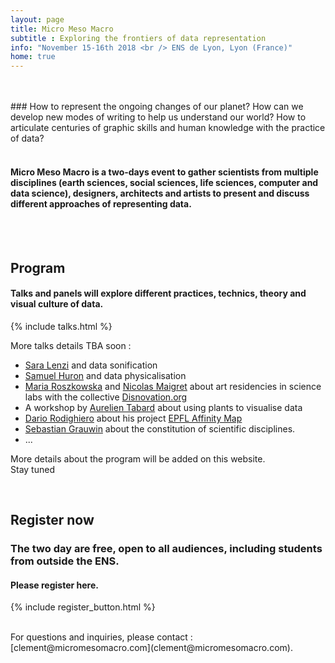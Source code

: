 ```yaml
---
layout: page
title: Micro Meso Macro
subtitle : Exploring the frontiers of data representation
info: "November 15-16th 2018 <br /> ENS de Lyon, Lyon (France)"
home: true
---
```


<br />
<br />
### How to represent the ongoing changes of our planet? How can we develop new modes of writing to help us understand our world? How to articulate centuries of graphic skills and human knowledge with the practice of data?

<br />
<br />

#### Micro Meso Macro is a two-days event to gather scientists from multiple disciplines (earth sciences, social sciences, life sciences, computer and data science), designers, architects and artists to present and discuss different approaches of representing data.

<br />
<br />

## Program

#### Talks and panels will explore different practices, technics, theory and visual culture of data.

{% include talks.html %}


More talks details TBA soon :

- [Sara Lenzi](https://www.saralenzi.com/ ) and data sonification
- [Samuel Huron](https://perso.telecom-paristech.fr/shuron/#!index.md) and data physicalisation
- [Maria Roszkowska](https://cargocollective.com/mariaroszkowska) and [Nicolas Maigret](http://peripheriques.free.fr/blog/) about art residencies in science labs with the collective [Disnovation.org](http://disnovation.org/)
- A workshop by [Aurelien Tabard](http://www.tabard.fr/) about using plants to visualise data
- [Dario Rodighiero](https://dariorodighiero.com/) about his project [EPFL Affinity Map](https://affinitymap.epfl.ch/#!)
- [Sebastian Grauwin](http://www.sebastian-grauwin.com/) about the constitution of scientific disciplines.
- ...

More details about the program will be added on this website.  
Stay tuned

<br />

## Register now

### The two day are free, open to all audiences, including students from outside the ENS.  

#### Please register here.

{% include register_button.html %}

<br>
For questions and inquiries, please contact : [clement@micromesomacro.com](clement@micromesomacro.com).
